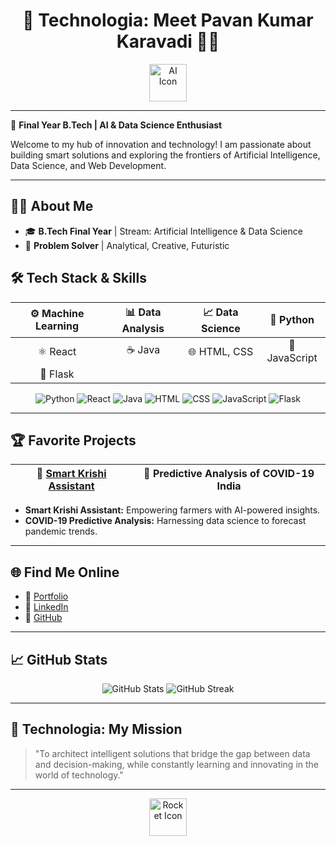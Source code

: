 <!-- Technologia: A Futuristic Profile for Pavan Kumar Karavadi -->

<h1 align="center">🚀 Technologia: Meet Pavan Kumar Karavadi 👨‍💻</h1>

<p align="center">
  <img src="https://img.icons8.com/fluency/96/artificial-intelligence.png" width="60" alt="AI Icon"/>
</p>

---

🌟 **Final Year B.Tech | AI & Data Science Enthusiast**

Welcome to my hub of innovation and technology! I am passionate about building smart solutions and exploring the frontiers of Artificial Intelligence, Data Science, and Web Development.

---

## 🧑‍🎓 About Me

- 🎓 **B.Tech Final Year** | Stream: Artificial Intelligence & Data Science
- 🧠 **Problem Solver** | Analytical, Creative, Futuristic

## 🛠️ Tech Stack & Skills

| ⚙️ Machine Learning | 📊 Data Analysis | 📈 Data Science | 🐍 Python |
|:-------------------:|:---------------:|:--------------:|:--------:|
| ⚛️ React            | ☕ Java         | 🌐 HTML, CSS   | 🧩 JavaScript |
| 🧪 Flask            |                 |                |           |

<div align="center">
  <img src="https://img.icons8.com/color/48/python.png" alt="Python"/>
  <img src="https://img.icons8.com/color/48/react-native.png" alt="React"/>
  <img src="https://img.icons8.com/color/48/java-coffee-cup-logo.png" alt="Java"/>
  <img src="https://img.icons8.com/color/48/html-5--v1.png" alt="HTML"/>
  <img src="https://img.icons8.com/color/48/css3.png" alt="CSS"/>
  <img src="https://img.icons8.com/color/48/javascript--v1.png" alt="JavaScript"/>
  <img src="https://img.icons8.com/color/48/flask.png" alt="Flask"/>
</div>

---

## 🏆 Favorite Projects

| 🚜 [Smart Krishi Assistant](https://karavadipavankumar.netlify.app/#projects) | 🦠 Predictive Analysis of COVID-19 India |
|:-----------------------------------------------------------------------------:|:----------------------------------------:|

- **Smart Krishi Assistant:** Empowering farmers with AI-powered insights.
- **COVID-19 Predictive Analysis:** Harnessing data science to forecast pandemic trends.

---

## 🌐 Find Me Online

- 🔗 [Portfolio](https://karavadipavankumar.netlify.app/)
- 💼 [LinkedIn](https://www.linkedin.com/in/pavankumarkaravadi24)
- 🐙 [GitHub](https://github.com/Pavan-2445)

---

## 📈 GitHub Stats

<div align="center">
  <img src="https://github-readme-stats.vercel.app/api?username=Pavan-2445&show_icons=true&theme=vision-friendly-dark" alt="GitHub Stats"/>
  <img src="https://github-readme-streak-stats.herokuapp.com/?user=Pavan-2445&theme=vision-friendly-dark" alt="GitHub Streak"/>
</div>

---

## 🚀 Technologia: My Mission

> "To architect intelligent solutions that bridge the gap between data and decision-making, while constantly learning and innovating in the world of technology."

---

<p align="center">
  <img src="https://img.icons8.com/nolan/96/rocket.png" width="60" alt="Rocket Icon"/>
</p>
